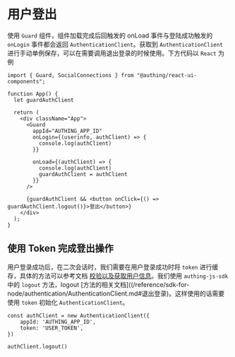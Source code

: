 # 用户登出

使用 `Guard` 组件，组件加载完成后回触发的 onLoad 事件与登陆成功触发的 `onLogin` 事件都会返回 `AuthenticationClient`。获取到 `AuthenticationClient` 进行手动单例保存，可以在需要调用退出登录的时候使用。下方代码以 `React` 为例

```JS
import { Guard, SocialConnections } from "@authing/react-ui-components";

function App() {
  let guardAuthClient

  return (
    <div className="App">
      <Guard
        appId="AUTHING_APP_ID"
        onLogin={(userinfo, authClient) => {
          console.log(authClient)
        }}

        onLoad={(authClient) => {
          console.log(authClient)
          guardAuthClient = authClient
        }}
      />

      {guardAuthClient && <button onClick={() => guardAuthClient.logout()}>登出</button>}
    </div>
  );
}
```

## 使用 Token 完成登出操作

用户登录成功后，在二次会话时，我们需要在用户登录成功时将 `token` 进行缓存，具体的方法可以参考文档 [校验以及获取用户信息](/reference/guard/save-token.md#token-缓存)。我们使用 `authing-js-sdk` 中的 `logout` 方法，logout [方法的相关文档]((/reference/sdk-for-node/authentication/AuthenticationClient.md#退出登录)。这样使用的话需要使用 `token` 初始化 `AuthenticationClient`。

```JS
const authClient = new AuthenticationClient({
    appId: 'AUTHING_APP_ID',
    token: 'USER_TOKEN',
})

authClient.logout()
```
